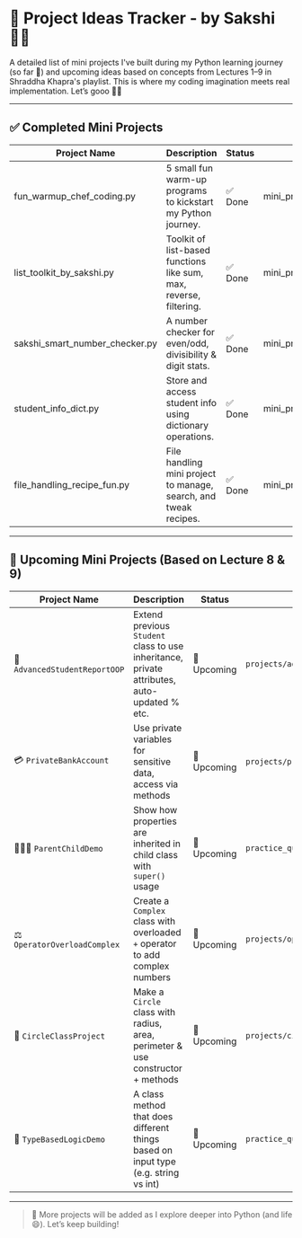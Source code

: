 # 🌟 Project Ideas Tracker - by Sakshi 👩‍💻

A detailed list of mini projects I've built during my Python learning journey (so far 👀) and upcoming ideas based on concepts from Lectures 1–9 in Shraddha Khapra's playlist. This is where my coding imagination meets real implementation. Let’s gooo 🚀✨

---

## ✅ Completed Mini Projects

| Project Name                        | Description                                                           | Status  | Location                                         |
|------------------------------------|-----------------------------------------------------------------------|---------|--------------------------------------------------|
| fun_warmup_chef_coding.py          | 5 small fun warm-up programs to kickstart my Python journey.         | ✅ Done | mini_projects/fun_warmup_chef_coding.py          |
| list_toolkit_by_sakshi.py          | Toolkit of list-based functions like sum, max, reverse, filtering.   | ✅ Done | mini_projects/list_toolkit_by_sakshi.py          |
| sakshi_smart_number_checker.py     | A number checker for even/odd, divisibility & digit stats.           | ✅ Done | mini_projects/sakshi_smart_number_checker.py     |
| student_info_dict.py               | Store and access student info using dictionary operations.           | ✅ Done | mini_projects/student_info_dict.py               |
| file_handling_recipe_fun.py        | File handling mini project to manage, search, and tweak recipes.     | ✅ Done | mini_projects/file_handling_recipe_fun.py        |


---

## 🚧 Upcoming Mini Projects (Based on Lecture 8 & 9)

| Project Name                         | Description                                                                                             | Status      | Location (Planned)                           |
|-------------------------------------|---------------------------------------------------------------------------------------------------------|-------------|----------------------------------------------|
| 🧮 `AdvancedStudentReportOOP`       | Extend previous `Student` class to use inheritance, private attributes, auto-updated % etc.            | 🚧 Upcoming | `projects/advanced_student_report_oop.py`    |
| 💳 `PrivateBankAccount`            | Use private variables for sensitive data, access via methods                                            | 🚧 Upcoming | `projects/private_bank_account.py`           |
| 👨‍👧‍👦 `ParentChildDemo`             | Show how properties are inherited in child class with `super()` usage                                   | 🚧 Upcoming | `practice_questions/inheritance_demo.py`     |
| ⚖️ `OperatorOverloadComplex`        | Create a `Complex` class with overloaded `+` operator to add complex numbers                            | 🚧 Upcoming | `projects/operator_overload_complex.py`      |
| 🔵 `CircleClassProject`            | Make a `Circle` class with radius, area, perimeter & use constructor + methods                          | 🚧 Upcoming | `projects/circle_class_project.py`           |
| 🤹 `TypeBasedLogicDemo`            | A class method that does different things based on input type (e.g. string vs int)                      | 🚧 Upcoming | `practice_questions/type_logic_demo.py`      |

---

> 🧠 More projects will be added as I explore deeper into Python (and life 😄). Let’s keep building!

